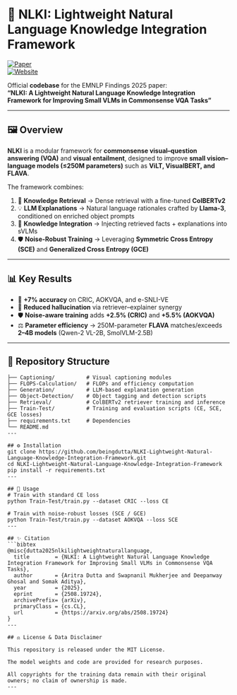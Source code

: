 # 🌟 NLKI: Lightweight Natural Language Knowledge Integration Framework

[![Paper](https://img.shields.io/badge/Paper-EMNLP%20Findings%202025-blue)](https://arxiv.org/abs/2508.19724)  
[![Website](https://img.shields.io/badge/Project-Website-green)](https://beingdutta.github.io/NLKI-Project-Page-EMNLP-2025-Findings/)  

Official **codebase** for the EMNLP Findings 2025 paper:  
**“NLKI: A Lightweight Natural Language Knowledge Integration Framework for Improving Small VLMs in Commonsense VQA Tasks”**  

---

## 🖼️ Overview
**NLKI** is a modular framework for **commonsense visual–question answering (VQA)** and **visual entailment**, designed to improve **small vision–language models (≤250M parameters)** such as **ViLT, VisualBERT, and FLAVA**.  

The framework combines:
1. 📖 **Knowledge Retrieval** → Dense retrieval with a fine-tuned **ColBERTv2**  
2. 💡 **LLM Explanations** → Natural language rationales crafted by **Llama-3**, conditioned on enriched object prompts  
3. 🧩 **Knowledge Integration** → Injecting retrieved facts + explanations into sVLMs  
4. 🛡️ **Noise-Robust Training** → Leveraging **Symmetric Cross Entropy (SCE)** and **Generalized Cross Entropy (GCE)**  

---

## 📊 Key Results
- 🚀 **+7% accuracy** on CRIC, AOKVQA, and e-SNLI-VE  
- 🧠 **Reduced hallucination** via retriever–explainer synergy  
- 🛡️ **Noise-aware training** adds **+2.5% (CRIC)** and **+5.5% (AOKVQA)**  
- ⚖️ **Parameter efficiency** → 250M-parameter **FLAVA** matches/exceeds **2–4B models** (Qwen-2 VL-2B, SmolVLM-2.5B)  

---

## 📂 Repository Structure
```text
├── Captioning/          # Visual captioning modules
├── FLOPS-Calculation/   # FLOPs and efficiency computation
├── Generation/          # LLM-based explanation generation
├── Object-Detection/    # Object tagging and detection scripts
├── Retrieval/           # ColBERTv2 retriever training and inference
├── Train-Test/          # Training and evaluation scripts (CE, SCE, GCE losses)
├── requirements.txt     # Dependencies
└── README.md
---

## ⚙️ Installation
git clone https://github.com/beingdutta/NLKI-Lightweight-Natural-Language-Knowledge-Integration-Framework.git
cd NLKI-Lightweight-Natural-Language-Knowledge-Integration-Framework
pip install -r requirements.txt
---

## 🚀 Usage
# Train with standard CE loss
python Train-Test/train.py --dataset CRIC --loss CE

# Train with noise-robust losses (SCE / GCE)
python Train-Test/train.py --dataset AOKVQA --loss SCE
---

## ✨ Citation
```bibtex
@misc{dutta2025nlkilightweightnaturallanguage,
  title        = {NLKI: A Lightweight Natural Language Knowledge Integration Framework for Improving Small VLMs in Commonsense VQA Tasks},
  author       = {Aritra Dutta and Swapnanil Mukherjee and Deepanway Ghosal and Somak Aditya},
  year         = {2025},
  eprint       = {2508.19724},
  archivePrefix= {arXiv},
  primaryClass = {cs.CL},
  url          = {https://arxiv.org/abs/2508.19724}
}
---

## ⚖️ License & Data Disclaimer

This repository is released under the MIT License.

The model weights and code are provided for research purposes.

All copyrights for the training data remain with their original owners; no claim of ownership is made.
---